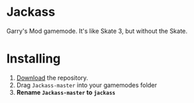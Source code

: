 Jackass
=======

Garry's Mod gamemode. It's like Skate 3, but without the Skate.

Installing
==========

1. [Download](https://github.com/DaaOtt/Jackass/archive/master.zip) the repository.
2. Drag `Jackass-master` into your gamemodes folder
3. **Rename `Jackass-master` to `jackass`**

